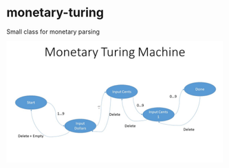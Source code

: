 # monetary-turing
Small class for monetary parsing


<img src="https://raw.githubusercontent.com/jherink/monetary-turing/main/img/Monetary-Turing-Machine.jpg" />

